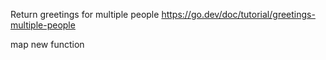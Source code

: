 Return greetings for multiple people
https://go.dev/doc/tutorial/greetings-multiple-people

map
new function
